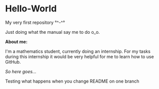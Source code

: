 # Hello-World
My very first repository °^-^°

Just doing what the manual say me to do o_o.

**About me:**

I'm a mathematics student, currently doing an internship.
For my tasks during this internship it would be very helpful for me to learn how to use GitHub.

*So here goes...*

Testing what happens when you change README on one branch
